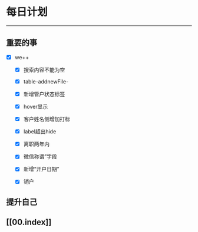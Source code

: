 
# 每日计划
---
## 重要的事

- [x]  we++
    
     - [x] 搜索内容不能为空
     - [x] table-addnewFile-
     - [x] 新增管户状态标签
     - [x] hover显示
     - [x] 客户姓名侧增加打标
     - [x] label超出hide
     - [x] 离职两年内
     - [x] 微信称谓”字段
     - [x] 新增“开户日期”
     - [x] 销户




## 提升自己

  



## [[00.index]]










